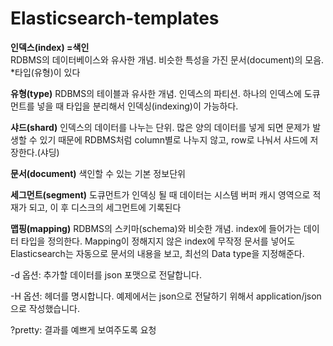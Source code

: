 # Elasticsearch-templates

<b>인덱스(index) =색인</b>  
RDBMS의 데이터베이스와 유사한 개념.
비슷한 특성을 가진 문서(document)의 모음.
*타입(유형)이 있다

<b>유형(type)</b>
RDBMS의 테이블과 유사한 개념.
인덱스의 파티션.
하나의 인덱스에 도큐먼트를 넣을 때 타입을 분리해서 인덱싱(indexing)이 가능하다.

<b>샤드(shard)</b>
인덱스의 데이터를 나누는 단위.
많은 양의 데이터를 넣게 되면 문제가 발생할 수 있기 때문에 RDBMS처럼 column별로 나누지 않고, row로 나눠서 샤드에 저장한다.(샤딩)

<b>문서(document)</b>
색인할 수 있는 기본 정보단위

<b>세그먼트(segment)</b>
도큐먼트가 인덱싱 될 때 데이터는 시스템 버퍼 캐시 영역으로 적재가 되고, 
이 후 디스크의 세그먼트에 기록된다

<b>맵핑(mapping)</b>
RDBMS의 스키마(schema)와 비슷한 개념. index에 들어가는 데이터 타입을 정의한다.
Mapping이 정해지지 않은 index에 무작정 문서를 넣어도 Elasticsearch는 자동으로 문서의 내용을 보고, 최선의 Data type을 지정해준다.


-d 옵션: 추가할 데이터를 json 포맷으로 전달합니다.

-H 옵션: 헤더를 명시합니다. 예제에서는 json으로 전달하기 위해서 application/json으로 작성했습니다.

?pretty: 결과를 예쁘게 보여주도록 요청

